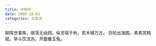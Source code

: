 ```yaml
---
title: 中秋吟
date: 2009-10-03
categories: 古体诗
---
```


聊挥世事殊，飒荡无由顾。纵览宿千秋，若木植万古。<!--more-->
巨轮出海图，素素冥精赋。举斗饮流苏，开腹餐玉兔。

